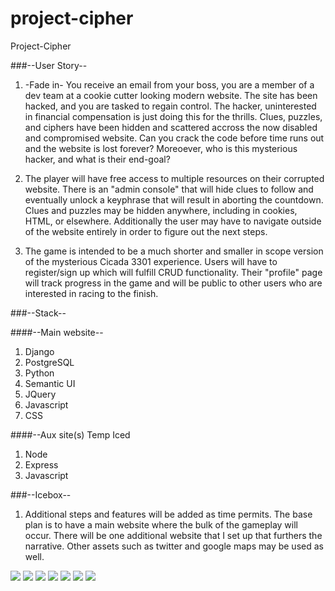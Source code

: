 # project-cipher
Project-Cipher

###--User Story--

1. -Fade in- You receive an email from your boss, you are a member of a dev team at a cookie cutter looking modern website. The site has been hacked, and you are tasked to regain control. The hacker, uninterested in financial compensation is just doing this for the thrills. Clues, puzzles, and ciphers have been hidden and scattered accross the now disabled and compromised website. Can you crack the code before time runs out and the website is lost forever? Moreoever, who is this mysterious hacker, and what is their end-goal?

2. The player will have free access to multiple resources on their corrupted website. There is an "admin console" that will hide clues to follow and eventually unlock a keyphrase that will result in aborting the countdown. Clues and puzzles may be hidden anywhere, including in cookies, HTML, or elsewhere. Additionally the user may have to navigate outside of the website entirely in order to figure out the next steps. 

3. The game is intended to be a much shorter and smaller in scope version of the mysterious Cicada 3301 experience. Users will have to register/sign up which will fulfill CRUD functionality. Their "profile" page will track progress in the game and will be public to other users who are interested in racing to the finish.

###--Stack--

####--Main website--
1. Django
2. PostgreSQL
3. Python
4. Semantic UI
5. JQuery
6. Javascript
7. CSS

####--Aux site(s) Temp Iced
1. Node
2. Express
3. Javascript


###--Icebox--

1. Additional steps and features will be added as time permits. The base plan is to have a main website where the bulk of the gameplay will occur. There will be one additional website that I set up that furthers the narrative. Other assets such as twitter and google maps may be used as well.

<img src= "Wire-Frame/project-cipher - Landing Page_Fake Admin panel login_register (1).png">

<img src= "Wire-Frame/project-cipher - Faux site landing page with admin access (1).png">

<img src= "Wire-Frame/project-cipher - Admin profile_User profile tracks steps solved (1).png">

<img src= "Wire-Frame/project-cipher - Puzzle (4).png">

<img src= "Wire-Frame/project-cipher - Puzzle (5) - Copy.png">

<img src= "Wire-Frame/project-cipher - Puzzle (5).png">

<img src= "Wire-Frame/project-cipher - Success (1).png">
